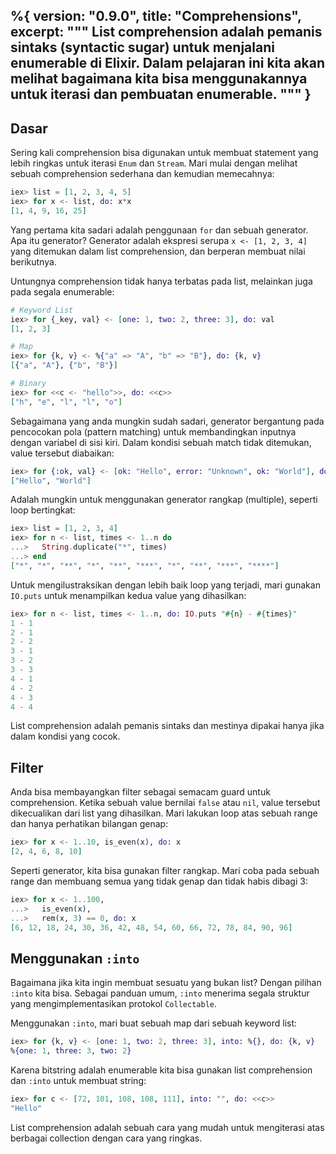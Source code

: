 %{
  version: "0.9.0",
  title: "Comprehensions",
  excerpt: """
  List comprehension adalah pemanis sintaks (syntactic sugar) untuk menjalani enumerable di Elixir.  Dalam pelajaran ini kita akan melihat bagaimana kita bisa menggunakannya untuk iterasi dan pembuatan enumerable.
  """
}
---

## Dasar

Sering kali comprehension bisa digunakan untuk membuat statement yang lebih ringkas untuk iterasi `Enum` dan `Stream`.  Mari mulai dengan melihat sebuah comprehension sederhana dan kemudian memecahnya:

```elixir
iex> list = [1, 2, 3, 4, 5]
iex> for x <- list, do: x*x
[1, 4, 9, 16, 25]
```

Yang pertama kita sadari adalah penggunaan `for` dan sebuah generator.  Apa itu generator?  Generator adalah ekspresi serupa `x <- [1, 2, 3, 4]` yang ditemukan dalam list comprehension, dan berperan membuat nilai berikutnya.

Untungnya comprehension tidak hanya terbatas pada list, melainkan juga pada segala enumerable:

```elixir
# Keyword List
iex> for {_key, val} <- [one: 1, two: 2, three: 3], do: val
[1, 2, 3]

# Map
iex> for {k, v} <- %{"a" => "A", "b" => "B"}, do: {k, v}
[{"a", "A"}, {"b", "B"}]

# Binary
iex> for <<c <- "hello">>, do: <<c>>
["h", "e", "l", "l", "o"]
```

Sebagaimana yang anda mungkin sudah sadari, generator bergantung pada pencocokan pola (pattern matching) untuk membandingkan inputnya dengan variabel di sisi kiri.  Dalam kondisi sebuah match tidak ditemukan, value tersebut diabaikan:

```elixir
iex> for {:ok, val} <- [ok: "Hello", error: "Unknown", ok: "World"], do: val
["Hello", "World"]
```

Adalah mungkin untuk menggunakan generator rangkap (multiple), seperti loop bertingkat:

```elixir
iex> list = [1, 2, 3, 4]
iex> for n <- list, times <- 1..n do
...>   String.duplicate("*", times)
...> end
["*", "*", "**", "*", "**", "***", "*", "**", "***", "****"]
```

Untuk mengilustraksikan dengan lebih baik loop yang terjadi, mari gunakan `IO.puts` untuk menampilkan kedua value yang dihasilkan:

```elixir
iex> for n <- list, times <- 1..n, do: IO.puts "#{n} - #{times}"
1 - 1
2 - 1
2 - 2
3 - 1
3 - 2
3 - 3
4 - 1
4 - 2
4 - 3
4 - 4
```

List comprehension adalah pemanis sintaks dan mestinya dipakai hanya jika dalam kondisi yang cocok.

## Filter

Anda bisa membayangkan filter sebagai semacam guard untuk comprehension.  Ketika sebuah value bernilai `false` atau `nil`, value tersebut dikecualikan dari list yang dihasilkan.  Mari lakukan loop atas sebuah range dan hanya perhatikan bilangan genap:

```elixir
iex> for x <- 1..10, is_even(x), do: x
[2, 4, 6, 8, 10]
```

Seperti generator, kita bisa gunakan filter rangkap.  Mari coba pada sebuah range dan membuang semua yang tidak genap dan tidak habis dibagi 3:

```elixir
iex> for x <- 1..100,
...>   is_even(x),
...>   rem(x, 3) == 0, do: x
[6, 12, 18, 24, 30, 36, 42, 48, 54, 60, 66, 72, 78, 84, 90, 96]
```

## Menggunakan `:into`

Bagaimana jika kita ingin membuat sesuatu yang bukan list?  Dengan pilihan `:into` kita bisa.  Sebagai panduan umum, `:into` menerima segala struktur yang mengimplementasikan protokol `Collectable`.

Menggunakan `:into`, mari buat sebuah map dari sebuah keyword list:

```elixir
iex> for {k, v} <- [one: 1, two: 2, three: 3], into: %{}, do: {k, v}
%{one: 1, three: 3, two: 2}
```

Karena bitstring adalah enumerable kita bisa gunakan list comprehension dan `:into` untuk membuat string:

```elixir
iex> for c <- [72, 101, 108, 108, 111], into: "", do: <<c>>
"Hello"
```

List comprehension adalah sebuah cara yang mudah untuk mengiterasi atas berbagai collection dengan cara yang ringkas.
